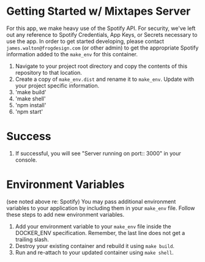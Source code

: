 
# Getting Started w/ Mixtapes Server

For this app, we make heavy use of the Spotify API. For security, we've left out any reference to Spotify Credentials, App Keys, or Secrets necessary to use the app.
In order to get started developing, please contact `james.walton@frogdesign.com` (or other admin) to get the appropriate Spotify information added to the `make_env` for this container.

1.  Navigate to your project root directory and copy the contents of this repository to that location.
2.  Create a copy of `make_env.dist` and rename it to `make_env`.  Update with your project specific information.
3.  'make build'
4.  'make shell'
5.  'npm install'
6.  'npm start'

# Success
1.  If successful, you will see "Server running on port:: 3000" in your console.

# Environment Variables

(see noted above re: Spotify)
You may pass additional environment variables to your application by including them in your `make_env` file.  Follow these steps to add new environment variables.

1.  Add your environment variable to your `make_env` file inside the DOCKER_ENV specification.  Remember, the last line does not get a trailing slash.
2.  Destroy your existing container and rebuild it using `make build`.
3.  Run and re-attach to your updated container using `make shell`.
